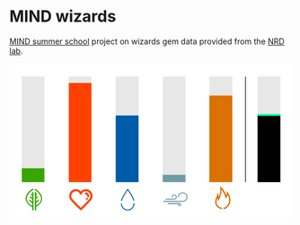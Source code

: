 # MIND wizards

[MIND summer school](http://mindsummerschool.org/) project on wizards gem data provided from the [NRD lab](http://u.arizona.edu/~bob/). 

![blah](exampleWizardScreenshot.png)
